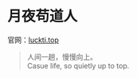# 月夜苟道人

官网：[luckti.top](https://luckti.top)

> 人间一趟，慢慢向上。<br>
> Casue life, so quietly up to top.

